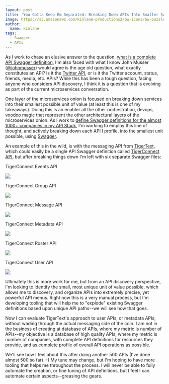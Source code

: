 ```yaml
---
layout: post
title: 'You Gotta Keep Em Separated: Breaking Down APIs Into Smaller Swagger Files'
image: https://s3.amazonaws.com/kinlane-productions2/bw-icons/bw-puzzle-piece-two.png
author:
  name: kinlane
tags:
  - Swagger
  - APIs
---
```

As I work to chase an elusive answer to the question, [what is a complete API Swagger definition](http://apievangelist.com/2015/06/06/how-do-you-know-when-a-swagger-api-definition-is-complete/), I'm also faced with what I know John Musser ([@johnmusser](https://twitter.com/johnmusser)) would agree is the age old question, what exactly constitutes an API? Is it the [Twitter API](https://dev.twitter.com/rest/public), or is it the Twitter account, status, friends, media, etc. APIs? While this has been a tough question, facing anyone who considers API discovery, I think it is a question that is evolving as part of the current microservices conversation. 

One layer of the microservices onion is focused on breaking down services into their smallest possible unit of value (at least this is one of my takeaways). Doing this is an enabler all the other orchestration, devops, voodoo magic that represent the other architectural layers of the microservices onion. As I work to [define Swagger definitions for the almost 1000+ companies in my API Stack](http://theapistack.com/), I'm working to employ this line of thought, and actively breaking down each API I profile, into the smallest unit possible, using [Swagger](http://swagger.io).

An example of this in the wild, is with the messaging API from [TigerText](http://www.tigertext.com/), which could easily be a single API Swagger definition called [TigerConnect API](http://www.tigertext.com/tigerconnect/), but after breaking things down I'm left with six separate Swagger files:

TigerConnect Events API

[![](https://s3.amazonaws.com/kinlane-productions2/bw-icons/bw-swagger-round.png)](http://theapistack.com/data/tigertext/tigerconnect-events-api-swagger.json "Swagger")

TigerConnect Group API

[![](https://s3.amazonaws.com/kinlane-productions2/bw-icons/bw-swagger-round.png)](http://theapistack.com/data/tigertext/tigerconnect-group-api-swagger.json "Swagger")

TIgerConnect Message API

[![](https://s3.amazonaws.com/kinlane-productions2/bw-icons/bw-swagger-round.png)](http://theapistack.com/data/tigertext/tigerconnect-message-api-swagger.json "Swagger")

TigerConnect Metadata API

[![](https://s3.amazonaws.com/kinlane-productions2/bw-icons/bw-swagger-round.png)](http://theapistack.com/data/tigertext/tigerconnect-metadata-api-swagger.json "Swagger")

TigerConnect Roster API

[![](https://s3.amazonaws.com/kinlane-productions2/bw-icons/bw-swagger-round.png)](http://theapistack.com/data/tigertext/tigerconnect-roster-api-swagger.json "Swagger")

TigerConnect User API

[![](https://s3.amazonaws.com/kinlane-productions2/bw-icons/bw-swagger-round.png)](http://theapistack.com/data/tigertext/tigerconnect-user-api-swagger.json "Swagger")  
  

Ultimately this is more work for me, but from an API discovery perspective, I'm looking to identify the small, most unique unit of value possible, which allows me to discovery, and organize APIs into extremely precise, yet powerful API menus. Right now this is a very manual process, but I'm developing tooling that will help me to "explode" existing Swagger definitions based upon unique API paths--we will see how that goes.

Now I can evaluate TigerText's approach to user APIs, or metadata APIs, without wading through the actual messaging side of the coin. I am not in the business of creating at database of APIs, where my metric is number of APIs--my objective is a database of high quality APIs, where my metric is number of companies, with complete API definitions for resources they provide, and as complete profile of overall API operations as possible. 

We'll see how I feel about this after doing another 500 APIs (I've done almost 500 so far) :-) My tune may change, but I'm hoping to have more tooling that helps me throughout the process. I will never be able to fully automate the creation, or fine tuning of API definitions, but I feel I can automate certain aspects--greasing the gears.
